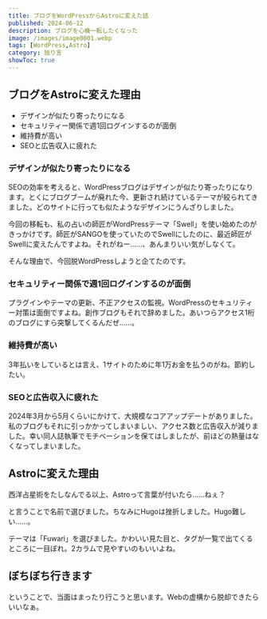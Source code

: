 ```yaml
---
title: ブログをWordPressからAstroに変えた話
published: 2024-06-12
description: ブログを心機一転したくなった
image: /images/image0001.webp
tags: [WordPress,Astro]
category: 独り言
showToc: true
---
```


## ブログをAstroに変えた理由

- デザインが似たり寄ったりになる
- セキュリティー関係で週1回ログインするのが面倒
- 維持費が高い
- SEOと広告収入に疲れた

### デザインが似たり寄ったりになる

SEOの効率を考えると、WordPressブログはデザインが似たり寄ったりになります。とくにブログブームが廃れた今、更新され続けているテーマが絞られてきました。どのサイトに行っても似たようなデザインにうんざりしました。

今回の移転も、私の占いの師匠がWordPressテーマ「Swell」を使い始めたのがきっかけです。師匠がSANGOを使っていたのでSwellにしたのに、最近師匠がSwellに変えたんですよね。それがねー……、あんまりいい気がしなくて。

そんな理由で、今回脱WordPressしようと企てたのです。

### セキュリティー関係で週1回ログインするのが面倒

プラグインやテーマの更新、不正アクセスの監視。WordPressのセキュリティー対策は面倒ですよね。創作ブログもそれで辞めました。あいつらアクセス1桁のブログにすら突撃してくるんだぜ……。

### 維持費が高い

3年払いをしているとは言え、1サイトのために年1万お金を払うのがね。節約したい。

### SEOと広告収入に疲れた

2024年3月から5月くらいにかけて、大規模なコアアップデートがありました。私のブログもそれに引っかかってしまいましい、アクセス数と広告収入が減りました。幸い同人誌執筆でモチベーションを保てはしましたが、前ほどの熱量はなくなってしまいました。

## Astroに変えた理由

西洋占星術をたしなんでる以上、Astroって言葉が付いたら……ねぇ？

と言うことで名前で選びました。ちなみにHugoは挫折しました。Hugo難しい……。

テーマは「Fuwari」を選びました。かわいい見た目と、タグが一覧で出てくるところに一目ぼれ。2カラムで見やすいのもいいよね。

## ぼちぼち行きます

ということで、当面はまったり行こうと思います。Webの虚構から脱却できたらいいなぁ。


